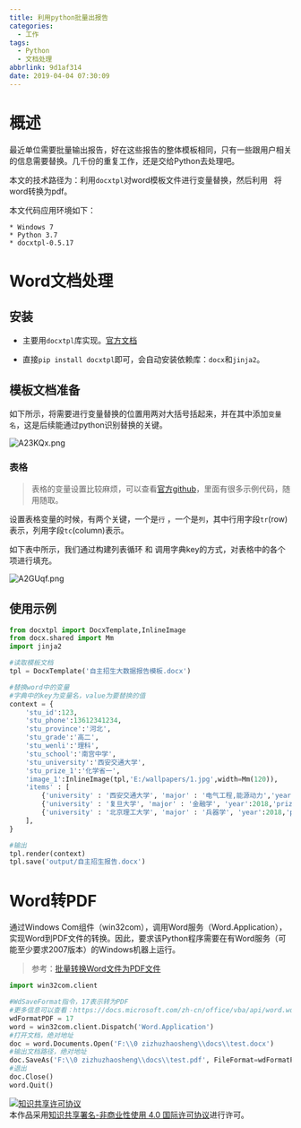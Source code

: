 ```yaml
---
title: 利用python批量出报告
categories:
  - 工作
tags:
  - Python
  - 文档处理
abbrlink: 9d1af314
date: 2019-04-04 07:30:09
---
```


# 概述

最近单位需要批量输出报告，好在这些报告的整体模板相同，只有一些跟用户相关的信息需要替换。几千份的重复工作，还是交给Python去处理吧。

<!-- more -->

本文的技术路径为：利用`docxtpl`对word模板文件进行变量替换，然后利用` ` 将word转换为pdf。

本文代码应用环境如下：

```
* Windows 7
* Python 3.7
* docxtpl-0.5.17

```

# Word文档处理

## 安装

- 主要用`docxtpl`库实现。[官方文档](https://docxtpl.readthedocs.io/en/latest/)

- 直接`pip install docxtpl`即可，会自动安装依赖库：`docx`和`jinja2`。

## 模板文档准备

如下所示，将需要进行变量替换的位置用两对大括号括起来，并在其中添加`变量名`，这是后续能通过python识别替换的关键。

![A23KQx.png](https://s2.ax1x.com/2019/04/04/A23KQx.png)

### 表格

> 表格的变量设置比较麻烦，可以查看[官方github](https://github.com/elapouya/python-docx-template/tree/master/tests)，里面有很多示例代码，随用随取。

设置表格变量的时候，有两个关键，一个是`行` ，一个是`列`，其中行用字段`tr`(row)表示，列用字段`tc`(column)表示。

如下表中所示，我们通过构建列表循环 和 调用字典key的方式，对表格中的各个项进行填充。

![A2GUqf.png](https://s2.ax1x.com/2019/04/04/A2GUqf.png)

## 使用示例

```python
from docxtpl import DocxTemplate,InlineImage
from docx.shared import Mm
import jinja2

#读取模板文档
tpl = DocxTemplate('自主招生大数据报告模板.docx')

#替换word中的变量
#字典中的key为变量名，value为要替换的值
context = { 
    'stu_id':123,
    'stu_phone':13612341234,
    'stu_province':'河北',
    'stu_grade':'高二',
    'stu_wenli':'理科',
    'stu_school':'南宫中学',
    'stu_university':'西安交通大学',
    'stu_prize_1':'化学省一',
    'image_1':InlineImage(tpl,'E:/wallpapers/1.jpg',width=Mm(120)),
    'items' : [
        {'university' : '西安交通大学', 'major' : '电气工程,能源动力','year':2018, 'prize' : '数学省一','nums':200 },
        {'university' : '复旦大学', 'major' : '金融学', 'year':2018,'prize' : '数学省三','nums':20 },
        {'university' : '北京理工大学', 'major' : '兵器学', 'year':2018,'prize' : '物理省二','nums':2 },
    ],
}

#输出
tpl.render(context)
tpl.save('output/自主招生报告.docx')
```

# Word转PDF

通过Windows Com组件（win32com），调用Word服务（Word.Application），实现Word到PDF文件的转换。因此，要求该Python程序需要在有Word服务（可能至少要求2007版本）的Windows机器上运行。

> 参考：[批量转换Word文件为PDF文件](https://blog.csdn.net/san1156/article/details/77885995)

```python
import win32com.client

#WdSaveFormat指令，17表示转为PDF
#更多信息可以查看：https://docs.microsoft.com/zh-cn/office/vba/api/word.wdsaveformat
wdFormatPDF = 17
word = win32com.client.Dispatch('Word.Application')
#打开文档，绝对地址
doc = word.Documents.Open('F:\\0 zizhuzhaosheng\\docs\\test.docx')
#输出文档路径，绝对地址
doc.SaveAs('F:\\0 zizhuzhaosheng\\docs\\test.pdf', FileFormat=wdFormatPDF)
#退出
doc.Close()
word.Quit()
```



<a rel="license" href="http://creativecommons.org/licenses/by-nc/4.0/"><img alt="知识共享许可协议" style="border-width:0" src="https://i.creativecommons.org/l/by-nc/4.0/88x31.png" style="float:left" /></a><br />本作品采用<a rel="license" href="http://creativecommons.org/licenses/by-nc/4.0/">知识共享署名-非商业性使用 4.0 国际许可协议</a>进行许可。

